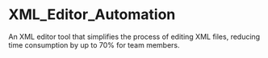 # XML_Editor_Automation
An XML editor tool that simplifies the process of editing XML files, reducing time consumption by up to 70% for team members.

